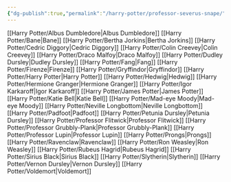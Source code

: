 ```yaml
---
{"dg-publish":true,"permalink":"/harry-potter/professor-severus-snape/"}
---
```


[[Harry Potter/Albus Dumbledore\|Albus Dumbledore]]
[[Harry Potter/Bane\|Bane]]
[[Harry Potter/Bertha Jorkins\|Bertha Jorkins]]
[[Harry Potter/Cedric Diggory\|Cedric Diggory]]
[[Harry Potter/Colin Creevey\|Colin Creevey]]
[[Harry Potter/Draco Malfoy\|Draco Malfoy]]
[[Harry Potter/Dudley Dursley\|Dudley Dursley]]
[[Harry Potter/Fang\|Fang]]
[[Harry Potter/Firenze\|Firenze]]
[[Harry Potter/Gryffindor\|Gryffindor]]
[[Harry Potter/Harry Potter\|Harry Potter]]
[[Harry Potter/Hedwig\|Hedwig]]
[[Harry Potter/Hermione Granger\|Hermione Granger]]
[[Harry Potter/Igor Karkaroff\|Igor Karkaroff]]
[[Harry Potter/James Potter\|James Potter]]
[[Harry Potter/Katie Bell\|Katie Bell]]
[[Harry Potter/Mad-eye Moody\|Mad-eye Moody]]
[[Harry Potter/Neville Longbottom\|Neville Longbottom]]
[[Harry Potter/Padfoot\|Padfoot]]
[[Harry Potter/Petunia Dursley\|Petunia Dursley]]
[[Harry Potter/Professor Flitwick\|Professor Flitwick]]
[[Harry Potter/Professor Grubbly-Plank\|Professor Grubbly-Plank]]
[[Harry Potter/Professor Lupin\|Professor Lupin]]
[[Harry Potter/Prongs\|Prongs]]
[[Harry Potter/Ravenclaw\|Ravenclaw]]
[[Harry Potter/Ron Weasley\|Ron Weasley]]
[[Harry Potter/Rubeus Hagrid\|Rubeus Hagrid]]
[[Harry Potter/Sirius Black\|Sirius Black]]
[[Harry Potter/Slytherin\|Slytherin]]
[[Harry Potter/Vernon Dursley\|Vernon Dursley]]
[[Harry Potter/Voldemort\|Voldemort]]
